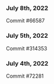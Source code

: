 ### July 8th, 2022

Commit #66587

### July 5th, 2022

Commit #314353


### July 4th, 2022

Commit #72281
